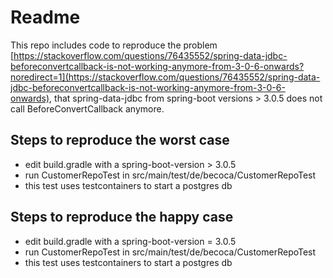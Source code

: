 # Readme

This repo includes code to reproduce the problem [https://stackoverflow.com/questions/76435552/spring-data-jdbc-beforeconvertcallback-is-not-working-anymore-from-3-0-6-onwards?noredirect=1](https://stackoverflow.com/questions/76435552/spring-data-jdbc-beforeconvertcallback-is-not-working-anymore-from-3-0-6-onwards), 
that spring-data-jdbc from spring-boot versions > 3.0.5 does not call BeforeConvertCallback anymore.

## Steps to reproduce the worst case
 
- edit build.gradle with a spring-boot-version > 3.0.5
- run CustomerRepoTest in src/main/test/de/becoca/CustomerRepoTest
- this test uses testcontainers to start a postgres db

## Steps to reproduce the happy case

- edit build.gradle with a spring-boot-version = 3.0.5
- run CustomerRepoTest in src/main/test/de/becoca/CustomerRepoTest
- this test uses testcontainers to start a postgres db